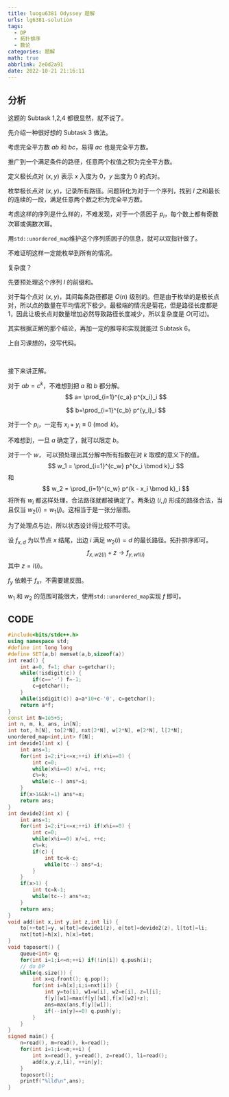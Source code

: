 ```yaml
---
title: luogu6381 Odyssey 题解
urls: lg6381-solution
tags:
  - DP
  - 拓扑排序
  - 数论
categories: 题解
math: true
abbrlink: 2e0d2a91
date: 2022-10-21 21:16:11
---
```


## 分析

这题的 Subtask 1,2,4 都很显然，就不说了。

先介绍一种很好想的 Subtask 3 做法。

<!--more-->

考虑完全平方数 $ab$ 和 $bc$，易得 $ac$ 也是完全平方数。

推广到一个满足条件的路径，任意两个权值之积为完全平方数。

定义极长点对 $(x,y)$ 表示 $x$ 入度为 $0$，$y$ 出度为 $0$ 的点对。

枚举极长点对 $(x,y)$，记录所有路径。问题转化为对于一个序列，找到 $l$ 之和最长的连续的一段，满足任意两个数之积为完全平方数。

考虑这样的序列是什么样的，不难发现，对于一个质因子 $p_i$，每个数上都有奇数次幂或偶数次幂。

用`std::unordered_map`维护这个序列质因子的信息，就可以双指针做了。

不难证明这样一定能枚举到所有的情况。

复杂度？

先要预处理这个序列 $l$ 的前缀和。

对于每个点对 $(x,y)$，其间每条路径都是 $O(n)$ 级别的。但是由于枚举的是极长点对，所以点的数量在平均情况下极少。最极端的情况是菊花，但是路径长度都是 $1$，因此让极长点对数量增加必然导致路径长度减少，所以复杂度是 $O(\text{可过})$。

其实根据正解的那个结论，再加一定的推导和实现就能过 Subtask 6。

上自习课想的，没写代码。

&nbsp;

接下来讲正解。

对于 $ab = c^k$，不难想到把 $a$ 和 $b$ 都分解。
$$
a= \prod_{i=1}^{c_a} p^{x_i}_i
$$

$$
b=\prod_{i=1}^{c_b} p^{y_i}_i
$$

对于一个 $p_i$，一定有 $x_i + y_i \equiv 0 \pmod{k}$。

不难想到，一旦 $a$ 确定了，就可以限定 $b$。

对于一个 $w$， 可以预处理出其分解中所有指数在对 $k$ 取模的意义下的值。
$$
w_1 = \prod_{i=1}^{c_w} p^{x_i \bmod k}_i
$$
和
$$
w_2 = \prod_{i=1}^{c_w} p^{k - x_i \bmod k}_i
$$
将所有 $w_i$ 都这样处理，合法路径就都被确定了。两条边 $(i,j)$ 形成的路径合法，当且仅当 $w_2(i) = w_1(j)$。这相当于是一张分层图。

为了处理点与边，所以状态设计得比较不可读。

设 $f_{x,d}$ 为以节点 $x$ 结尾，出边 $i$ 满足 $w_2(i)=d$ 的最长路径。拓扑排序即可。
$$
f_{x,w2(i)} + z \rightarrow f_{y,w1(i)}
$$
其中 $z=l(i)$。

$f_y$ 依赖于 $f_x$，不需要建反图。

$w_1$ 和 $w_2$ 的范围可能很大，使用`std::unordered_map`实现 $f$ 即可。

## CODE

```cpp
#include<bits/stdc++.h>
using namespace std;
#define int long long
#define SET(a,b) memset(a,b,sizeof(a))
int read() {
	int a=0, f=1; char c=getchar();
	while(!isdigit(c)) {
		if(c=='-') f=-1;
		c=getchar();
	}
	while(isdigit(c)) a=a*10+c-'0', c=getchar();
	return a*f;
}
const int N=1e5+5;
int n, m, k, ans, in[N];
int tot, h[N], to[2*N], nxt[2*N], w[2*N], e[2*N], l[2*N];
unordered_map<int,int> f[N];
int devide1(int x) {
	int ans=1;
	for(int i=2;i*i<=x;++i) if(x%i==0) {
		int c=0;
		while(x%i==0) x/=i, ++c;
		c%=k;
		while(c--) ans*=i;
	}
	if(x>1&&k!=1) ans*=x;
	return ans;
}
int devide2(int x) {
	int ans=1;
	for(int i=2;i*i<=x;++i) if(x%i==0) {
		int c=0;
		while(x%i==0) x/=i, ++c;
		c%=k;
		if(c) {
			int tc=k-c;
			while(tc--) ans*=i;
		}
	}
	if(x>1) {
		int tc=k-1;
		while(tc--) ans*=x;
	}
	return ans;
}
void add(int x,int y,int z,int li) {
	to[++tot]=y, w[tot]=devide1(z), e[tot]=devide2(z), l[tot]=li;
	nxt[tot]=h[x], h[x]=tot;
}
void toposort() {
	queue<int> q;
	for(int i=1;i<=n;++i) if(!in[i]) q.push(i);
	// do DP
	while(q.size()) {
		int x=q.front(); q.pop();
		for(int i=h[x];i;i=nxt[i]) {
			int y=to[i], w1=w[i], w2=e[i], z=l[i];
			f[y][w1]=max(f[y][w1],f[x][w2]+z);
			ans=max(ans,f[y][w1]);
			if(--in[y]==0) q.push(y);
		}
	}
}
signed main() {
	n=read(), m=read(), k=read();
	for(int i=1;i<=m;++i) {
		int x=read(), y=read(), z=read(), li=read();
		add(x,y,z,li), ++in[y];
	}
    toposort();
    printf("%lld\n",ans);
}

```
